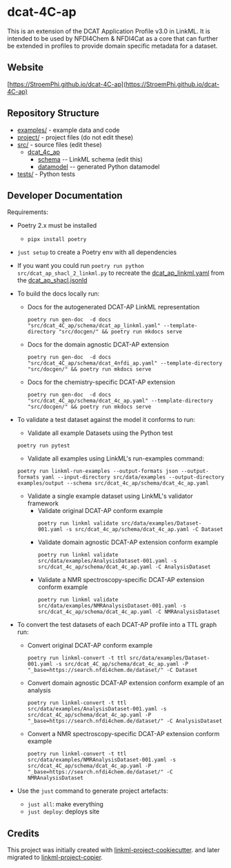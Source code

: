 # dcat-4C-ap

This is an extension of the DCAT Application Profile v3.0 in LinkML. It is intended to be used by NFDI4Chem & NFDI4Cat
as a core that can further be extended in profiles to provide domain specific metadata for a dataset.

## Website

[https://StroemPhi.github.io/dcat-4C-ap](https://StroemPhi.github.io/dcat-4C-ap)

## Repository Structure

* [examples/](examples/) - example data and code
* [project/](project/) - project files (do not edit these)
* [src/](src/) - source files (edit these)
  * [dcat_4c_ap](src/dcat_4c_ap)
    * [schema](src/dcat_4c_ap/schema) -- LinkML schema
      (edit this)
    * [datamodel](src/dcat_4c_ap/datamodel) -- generated
      Python datamodel
* [tests/](tests/) - Python tests

## Developer Documentation

Requirements:
*  Poetry 2.x must be installed
   * `pipx install poetry`
*  `just setup` to create a Poetry env with all dependencies
*  If you want you could run `poetry run python src/dcat_ap_shacl_2_linkml.py` to recreate the [dcat_ap_linkml.yaml](src%2Fdcat_4c_ap%2Fschema%2Fdcat_ap_linkml.yaml) from the [dcat_ap_shacl.jsonld](src%2Fdcat_ap_shacl.jsonld)
* To build the docs locally run: 
  * Docs for the autogenerated DCAT-AP LinkML representation

    ````commandline
    poetry run gen-doc  -d docs "src/dcat_4C_ap/schema/dcat_ap_linkml.yaml" --template-directory "src/docgen/" && poetry run mkdocs serve
    ````
  
  * Docs for the domain agnostic DCAT-AP extension
    ````commandline
    poetry run gen-doc  -d docs "src/dcat_4C_ap/schema/dcat_4nfdi_ap.yaml" --template-directory "src/docgen/" && poetry run mkdocs serve
    ````
  
  * Docs for the chemistry-specific DCAT-AP extension
    ````commandline
    poetry run gen-doc  -d docs "src/dcat_4C_ap/schema/dcat_4c_ap.yaml" --template-directory "src/docgen/" && poetry run mkdocs serve
    ````
* To validate a test dataset against the model it conforms to run:
  
  * Validate all example Datasets using the Python test
  ````commandline
  poetry run pytest
  ````
  * Validate all examples using LinkML's run-examples command:
  ````commandline
  poetry run linkml-run-examples --output-formats json --output-formats yaml --input-directory src/data/examples --output-directory examples/output --schema src/dcat_4c_ap/schema/dcat_4c_ap.yaml
  ````
  
  * Validate a single example dataset using LinkML's validator framework
    * Validate original DCAT-AP conform example
      ````commandline
      poetry run linkml validate src/data/examples/Dataset-001.yaml -s src/dcat_4c_ap/schema/dcat_4c_ap.yaml -C Dataset
      ````
    * Validate domain agnostic DCAT-AP extension conform example
      ````commandline
      poetry run linkml validate src/data/examples/AnalysisDataset-001.yaml -s src/dcat_4c_ap/schema/dcat_4c_ap.yaml -C AnalysisDataset
      ````
    * Validate a NMR spectroscopy-specific DCAT-AP extension conform example
      ````commandline
      poetry run linkml validate src/data/examples/NMRAnalysisDataset-001.yaml -s src/dcat_4c_ap/schema/dcat_4c_ap.yaml -C NMRAnalysisDataset
      ````

* To convert the test datasets of each DCAT-AP profile into a TTL graph run:
  * Convert original DCAT-AP conform example
     ````commandline
    poetry run linkml-convert -t ttl src/data/examples/Dataset-001.yaml -s src/dcat_4C_ap/schema/dcat_4c_ap.yaml -P "_base=https://search.nfdi4chem.de/dataset/" -C Dataset
    ````
  * Convert domain agnostic DCAT-AP extension conform example of an analysis
    ````commandline
    poetry run linkml-convert -t ttl src/data/examples/AnalysisDataset-001.yaml -s src/dcat_4C_ap/schema/dcat_4c_ap.yaml -P "_base=https://search.nfdi4chem.de/dataset/" -C AnalysisDataset
    ````
  * Convert a NMR spectroscopy-specific DCAT-AP extension conform example
    ````commandline
    poetry run linkml-convert -t ttl src/data/examples/NMRAnalysisDataset-001.yaml -s src/dcat_4C_ap/schema/dcat_4c_ap.yaml -P "_base=https://search.nfdi4chem.de/dataset/" -C NMRAnalysisDataset
    ````

* Use the `just` command to generate project artefacts:
  * `just all`: make everything
  * `just deploy`: deploys site


## Credits

This project was initially created with
[linkml-project-cookiecutter](https://github.com/linkml/linkml-project-cookiecutter).
and later migrated to
[linkml-project-copier](https://github.com/dalito/linkml-project-copier).

